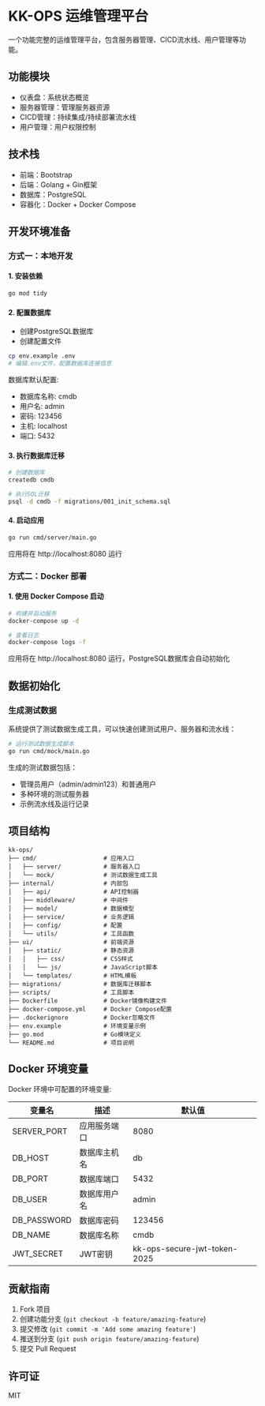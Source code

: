 # KK-OPS 运维管理平台

一个功能完整的运维管理平台，包含服务器管理、CICD流水线、用户管理等功能。

## 功能模块

- 仪表盘：系统状态概览
- 服务器管理：管理服务器资源
- CICD管理：持续集成/持续部署流水线
- 用户管理：用户权限控制

## 技术栈

- 前端：Bootstrap
- 后端：Golang + Gin框架
- 数据库：PostgreSQL
- 容器化：Docker + Docker Compose

## 开发环境准备

### 方式一：本地开发

#### 1. 安装依赖

```bash
go mod tidy
```

#### 2. 配置数据库

- 创建PostgreSQL数据库
- 创建配置文件

```bash
cp env.example .env
# 编辑.env文件，配置数据库连接信息
```

数据库默认配置:
- 数据库名称: cmdb
- 用户名: admin
- 密码: 123456
- 主机: localhost
- 端口: 5432

#### 3. 执行数据库迁移

```bash
# 创建数据库
createdb cmdb

# 执行SQL迁移
psql -d cmdb -f migrations/001_init_schema.sql
```

#### 4. 启动应用

```bash
go run cmd/server/main.go
```

应用将在 http://localhost:8080 运行

### 方式二：Docker 部署

#### 1. 使用 Docker Compose 启动

```bash
# 构建并启动服务
docker-compose up -d

# 查看日志
docker-compose logs -f
```

应用将在 http://localhost:8080 运行，PostgreSQL数据库会自动初始化

## 数据初始化

### 生成测试数据

系统提供了测试数据生成工具，可以快速创建测试用户、服务器和流水线：

```bash
# 运行测试数据生成脚本
go run cmd/mock/main.go
```

生成的测试数据包括：
- 管理员用户（admin/admin123）和普通用户
- 多种环境的测试服务器
- 示例流水线及运行记录

## 项目结构

```
kk-ops/
├── cmd/                   # 应用入口
│   ├── server/            # 服务器入口
│   └── mock/              # 测试数据生成工具
├── internal/              # 内部包
│   ├── api/               # API控制器
│   ├── middleware/        # 中间件
│   ├── model/             # 数据模型
│   ├── service/           # 业务逻辑
│   ├── config/            # 配置
│   └── utils/             # 工具函数
├── ui/                    # 前端资源
│   ├── static/            # 静态资源
│   │   ├── css/           # CSS样式
│   │   └── js/            # JavaScript脚本
│   └── templates/         # HTML模板
├── migrations/            # 数据库迁移脚本
├── scripts/               # 工具脚本
├── Dockerfile             # Docker镜像构建文件
├── docker-compose.yml     # Docker Compose配置
├── .dockerignore          # Docker忽略文件
├── env.example            # 环境变量示例
├── go.mod                 # Go模块定义
└── README.md              # 项目说明
```

## Docker 环境变量

Docker 环境中可配置的环境变量:

| 变量名 | 描述 | 默认值 |
|--------|------|--------|
| SERVER_PORT | 应用服务端口 | 8080 |
| DB_HOST | 数据库主机名 | db |
| DB_PORT | 数据库端口 | 5432 |
| DB_USER | 数据库用户名 | admin |
| DB_PASSWORD | 数据库密码 | 123456 |
| DB_NAME | 数据库名称 | cmdb |
| JWT_SECRET | JWT密钥 | kk-ops-secure-jwt-token-2025 |

## 贡献指南

1. Fork 项目
2. 创建功能分支 (`git checkout -b feature/amazing-feature`)
3. 提交修改 (`git commit -m 'Add some amazing feature'`)
4. 推送到分支 (`git push origin feature/amazing-feature`)
5. 提交 Pull Request

## 许可证

MIT